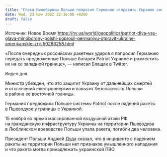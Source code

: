 ```yaml
---
title: "Глава Минобороны Польши попросил Германию отправить Украине системы Patriot"
date: Wed, 23 Nov 2022 22:16:00 +0200
draft: false
---
```

Источник: Новое Время https://nv.ua/world/geopolitics/patriot-dlya-vsu-glava-minoborony-polshi-poprosil-germaniyu-otpravit-ukraine-amerikanskie-zrk-50286258.html


«После очередных российских ракетных ударов я попросил Германию передать предложенные Польше батареи Patriot Украине и разместить их на ее западной границе», — написал Блащак в Twitter.

 Видео дня   

Министр убежден, что это защитит Украину от дальнейших смертей и отключений электроэнергии и повысит безопасность Польши в районе ее восточной границы.

 Германия предложила Польше системы Patriot после падения ракеты в Пшеводуве у границы с Украиной.

15 ноября во время массированной воздушной атаки РФ на гражданскую инфраструктуру Украины на территории Пшеводува в Люблинском воеводстве Польши упала ракета, погибли два человека.

Президент Польши Анджей Дуда сказал, что в инциденте с падением ракеты на территории Польши нет признаков умышленного нападения и что ракета могла принадлежать украинской ПВО.
